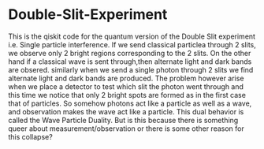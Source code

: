 # Double-Slit-Experiment
This is the qiskit code for the quantum version of the Double Slit experiment i.e. Single particle interference.
If we send classical particlea through 2 slits, we observe only 2 bright regions corresponding to the 2 slits. On the other hand if a classical wave is sent through,then alternate light and dark bands are obsered. similarly when we send a single photon through 2 slits we find alternate light and dark bands are produced. The problem however arise when we place a detector to test which slit the photon went through and this time we notice that only 2 bright spots are formed as in the first case that of particles. So somehow photons act like a particle as well as a wave, and observation makes the wave act like a particle. This dual behavior is called the Wave Particle Duality.
But is this because there is something queer about measurement/observation or there is some other reason for this collapse?
